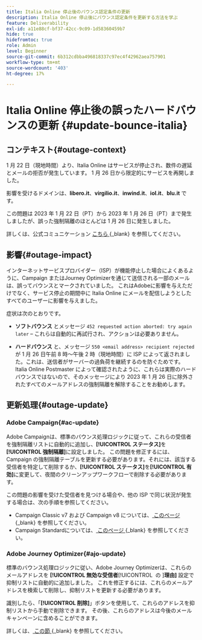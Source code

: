 ```yaml
---
title: Italia Online 停止後のバウンス認定条件の更新
description: Italia Online 停止後にバウンス認定条件を更新する方法を学ぶ
feature: Deliverability
exl-id: a11e88cf-bf37-42cc-9c09-1d58360459b7
hide: true
hidefromtoc: true
role: Admin
level: Beginner
source-git-commit: 6b312cdbba496818337c97ec4f42962aea757901
workflow-type: tm+mt
source-wordcount: '403'
ht-degree: 17%

---
```


# Italia Online 停止後の誤ったハードバウンスの更新 {#update-bounce-italia}

## コンテキスト{#outage-context}

1 月 22 日（現地時間）より、Italia Online はサービスが停止され、数件の遅延とメールの拒否が発生しています。 1 月 26 日から限定的にサービスを再開しました。

影響を受けるドメインは、**libero.it**、**virgilio.it**、**inwind.it**、**iol.it**、**blu.it** です。

この問題は 2023 年 1 月 22 日（PT）から 2023 年 1 月 26 日（PT）まで発生しましたが、誤った強制隔離のほとんどは 1 月 26 日に発生しました。

詳しくは、公式コミュニケーション [ こちら ](https://tecnologia.libero.it/avviato-il-ritorno-online-di-libero-mail-e-virgilio-mail-66832){_blank} を参照してください。


## 影響{#outage-impact}

インターネットサービスプロバイダー（ISP）が機能停止した場合によくあるように、Campaign またはJourney Optimizerを通じて送信される一部のメールは、誤ってバウンスとマークされていました。 これはAdobeに影響を与えただけでなく、サービス停止の期間中に Italia Online にメールを配信しようとしたすべてのユーザーに影響を与えました。

症状は次のとおりです。

* **ソフトバウンス** とメッセージ `452 requested action aborted: try again later` – これらは自動的に再試行され、アクションは必要ありません。

* **ハードバウンス** と、メッセージ `550 <email address> recipient rejected` が 1 月 26 日午前 8 時～午後 2 時（現地時間）に ISP によって返されました。これは、送信者がサーバーの過負荷を継続するのを防ぐためです。 Italia Online Postmaster によって確認されたように、これらは実際のハードバウンスではないので、そのメッセージにより 2023 年 1 月 26 日に除外されたすべてのメールアドレスの強制隔離を解除することをお勧めします。

## 更新処理{#outage-update}

### Adobe Campaign{#ac-update}

Adobe Campaignは、標準のバウンス処理ロジックに従って、これらの受信者を強制隔離リストに自動的に追加し、**[!UICONTROL ステータス]**&#x200B;を&#x200B;**[!UICONTROL 強制隔離]**&#x200B;に設定しました。 この問題を修正するには、Campaign の強制隔離テーブルを更新する必要があります。それには、該当する受信者を特定して削除するか、**[!UICONTROL ステータス]**&#x200B;を&#x200B;**[!UICONTROL 有効]**&#x200B;に変更して、夜間のクリーンアップワークフローで削除する必要があります。

この問題の影響を受けた受信者を見つける場合や、他の ISP で同じ状況が発生する場合は、次の手順を参照してください。

* Campaign Classic v7 および Campaign v8 については、[ このページ ](https://experienceleague.adobe.com/docs/campaign-classic/using/sending-messages/monitoring-deliveries/understanding-quarantine-management.html?lang=en#unquarantine-bulk){_blank} を参照してください。
* Campaign Standardについては、[ このページ ](https://experienceleague.adobe.com/docs/campaign-standard/using/testing-and-sending/monitoring-messages/understanding-quarantine-management.html?lang=en#unquarantine-bulk){_blank} を参照してください。

### Adobe Journey Optimizer{#ajo-update}

標準のバウンス処理ロジックに従い、Adobe Journey Optimizerは、これらのメールアドレスを **[!UICONTROL 無効な受信者**&#x200B;[!UICONTROL &#x200B; の &#x200B;]&#x200B;**理由]** 設定で抑制リストに自動的に追加しました。 これを修正するには、これらのメールアドレスを検索して削除し、抑制リストを更新する必要があります。

識別したら、「**[!UICONTROL 削除]**」ボタンを使用して、これらのアドレスを抑制リストから手動で削除できます。 その後、これらのアドレスは今後のメールキャンペーンに含めることができます。

詳しくは、[ この節 ](https://experienceleague.adobe.com/docs/journey-optimizer/using/configuration/monitor-reputation/manage-suppression-list.html#remove-from-suppression-list){_blank} を参照してください。

